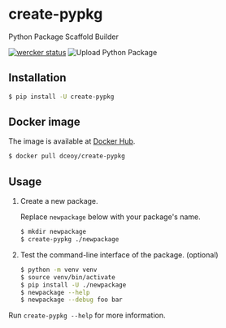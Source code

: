 create-pypkg
============

Python Package Scaffold Builder

[![wercker status](https://app.wercker.com/status/92f0cf6945529d93502debb6d9edfe73/s/master "wercker status")](https://app.wercker.com/project/byKey/92f0cf6945529d93502debb6d9edfe73)
![Upload Python Package](https://github.com/dceoy/create-pypkg/workflows/Upload%20Python%20Package/badge.svg)

Installation
------------

```sh
$ pip install -U create-pypkg
```

Docker image
------------

The image is available at [Docker Hub](https://hub.docker.com/r/dceoy/create-pypkg/).

```sh
$ docker pull dceoy/create-pypkg
```

Usage
-----

1.  Create a new package.

    Replace `newpackage` below with your package's name.

    ```sh
    $ mkdir newpackage
    $ create-pypkg ./newpackage
    ```

2.  Test the command-line interface of the package. (optional)

    ```sh
    $ python -m venv venv
    $ source venv/bin/activate
    $ pip install -U ./newpackage
    $ newpackage --help
    $ newpackage --debug foo bar
    ```

Run `create-pypkg --help` for more information.
